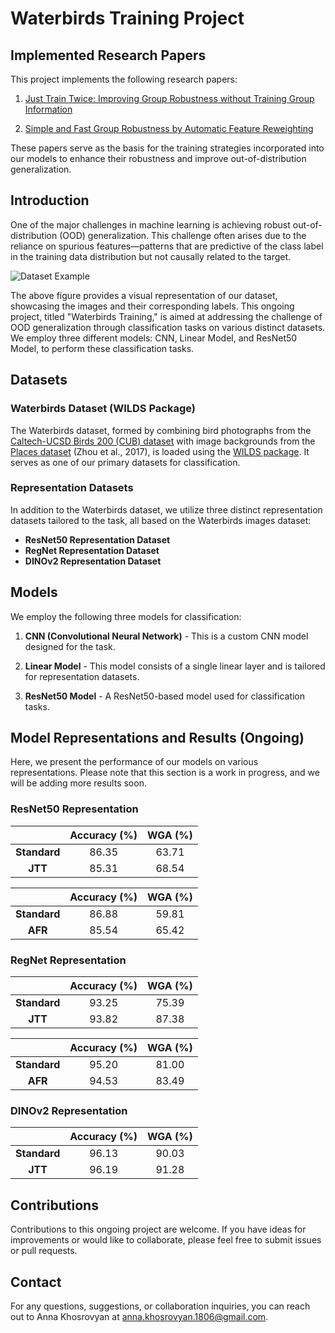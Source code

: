 # Waterbirds Training Project

## Implemented Research Papers

This project implements the following research papers:

1. [Just Train Twice: Improving Group Robustness without Training Group Information](https://arxiv.org/pdf/2107.09044.pdf)

2. [Simple and Fast Group Robustness by Automatic Feature Reweighting](https://arxiv.org/pdf/2306.11074.pdf)

These papers serve as the basis for the training strategies incorporated into our models to enhance their robustness and improve out-of-distribution generalization.

## Introduction

One of the major challenges in machine learning is achieving robust out-of-distribution (OOD) generalization. This challenge often arises due to the reliance on spurious features—patterns that are predictive of the class label in the training data distribution but not causally related to the target.

![Dataset Example](https://drive.google.com/uc?id=1s4GXAyarhwQ9ewByHNJqYrh9BcsWMWmO)

The above figure provides a visual representation of our dataset, showcasing the images and their corresponding labels. This ongoing project, titled "Waterbirds Training," is aimed at addressing the challenge of OOD generalization through classification tasks on various distinct datasets. We employ three different models: CNN, Linear Model, and ResNet50 Model, to perform these classification tasks.

## Datasets

### Waterbirds Dataset (WILDS Package)

The Waterbirds dataset, formed by combining bird photographs from the [Caltech-UCSD Birds 200 (CUB) dataset](http://www.vision.caltech.edu/visipedia/CUB-200.html) with image backgrounds from the [Places dataset](http://places2.csail.mit.edu/download.html) (Zhou et al., 2017), is loaded using the [WILDS package](https://github.com/p-lambda/wilds). It serves as one of our primary datasets for classification.

### Representation Datasets

In addition to the Waterbirds dataset, we utilize three distinct representation datasets tailored to the task, all based on the Waterbirds images dataset:

- **ResNet50 Representation Dataset**
- **RegNet Representation Dataset**
- **DINOv2 Representation Dataset**

## Models

We employ the following three models for classification:

1. **CNN (Convolutional Neural Network)** - This is a custom CNN model designed for the task.

2. **Linear Model** - This model consists of a single linear layer and is tailored for representation datasets.

3. **ResNet50 Model** - A ResNet50-based model used for classification tasks.


## Model Representations and Results (Ongoing)

Here, we present the performance of our models on various representations. Please note that this section is a work in progress, and we will be adding more results soon.

### ResNet50 Representation

|   |Accuracy (%)|WGA (%)|
| :---: | :---: | :---: |
| **Standard** | 86.35 | 63.71 |
| **JTT** | 85.31 | 68.54 |

|   |Accuracy (%)|WGA (%)|
| :---: | :---: | :---: |
| **Standard** | 86.88 | 59.81 |
| **AFR** | 85.54 | 65.42 |


### RegNet Representation

|   |Accuracy (%)|WGA (%)|
| :---: | :---: | :---: |
| **Standard** | 93.25 | 75.39 |
| **JTT** | 93.82 | 87.38 |

|   |Accuracy (%)|WGA (%)|
| :---: | :---: | :---: |
| **Standard** | 95.20 | 81.00 |
| **AFR** | 94.53 | 83.49 |

### DINOv2 Representation 

|   |Accuracy (%)|WGA (%)|
| :---: | :---: | :---: |
| **Standard** | 96.13 | 90.03 |
| **JTT** | 96.19 | 91.28 |


## Contributions

Contributions to this ongoing project are welcome. If you have ideas for improvements or would like to collaborate, please feel free to submit issues or pull requests.

## Contact

For any questions, suggestions, or collaboration inquiries, you can reach out to Anna Khosrovyan at anna.khosrovyan.1806@gmail.com.